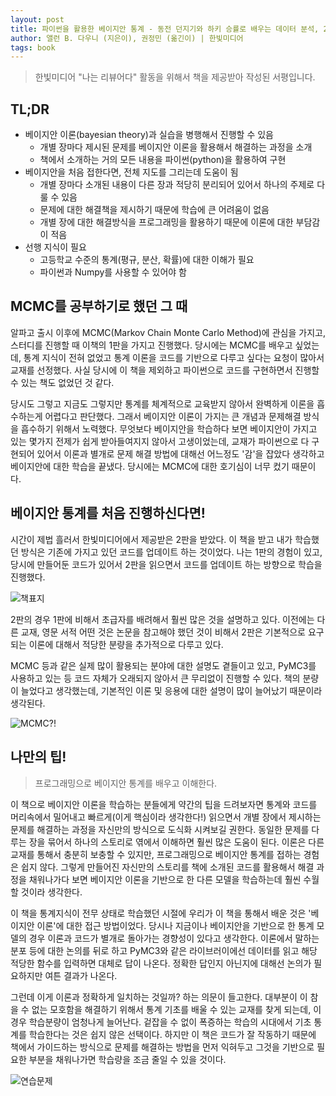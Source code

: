 ```yaml
---
layout: post
title: 파이썬을 활용한 베이지안 통계 - 동전 던지기와 하키 승률로 배우는 데이터 분석, 2판 
author: 앨런 B. 다우니 (지은이), 권정민 (옮긴이) | 한빛미디어 
tags: book
---
```


> 한빛미디어 "나는 리뷰어다" 활동을 위해서 책을 제공받아 작성된 서평입니다.

## TL;DR

- 베이지안 이론(bayesian theory)과 실습을 병행해서 진행할 수 있음
    - 개별 장마다 제시된 문제를 베이지안 이론을 활용해서 해결하는 과정을 소개
    - 책에서 소개하는 거의 모든 내용을 파이썬(python)을 활용하여 구현
- 베이지안을 처음 접한다면, 전체 지도를 그리는데 도움이 됨
	- 개별 장마다 소개된 내용이 다른 장과 적당히 분리되어 있어서 하나의 주제로 다룰 수 있음
	- 문제에 대한 해결책을 제시하기 때문에 학습에 큰 어려움이 없음
	- 개별 장에 대한 해결방식을 프로그래밍을 활용하기 때문에 이론에 대한 부담감이 적음
- 선행 지식이 필요
    - 고등학교 수준의 통계(평규, 분산, 확률)에 대한 이해가 필요
	- 파이썬과 Numpy를 사용할 수 있어야 함

## MCMC를 공부하기로 했던 그 때

알파고 출시 이후에 MCMC(Markov Chain Monte Carlo Method)에 관심을 가지고, 스터디를 진행할 때 이책의 1판을 가지고 진행했다. 당시에는 MCMC를 배우고 싶었는데, 통계 지식이 전혀 없었고 통계 이론을 코드를 기반으로 다루고 싶다는 요청이 많아서 교재를 선정했다. 사실 당시에 이 책을 제외하고 파이썬으로 코드를 구현하면서 진행할 수 있는 책도 없었던 것 같다. 

당시도 그렇고 지금도 그렇지만 통계를 체계적으로 교육받지 않아서 완벽하게 이론을 흡수하는게 어렵다고 판단했다. 그래서 베이지안 이론이 가지는 큰 개념과 문제해결 방식을 흡수하기 위해서 노력했다. 무엇보다 베이지안을 학습하다 보면 베이지안이 가지고 있는 몇가지 전제가 쉽게 받아들여지지 않아서 고생이었는데, 교재가 파이썬으로 다 구현되어 있어서 이론과 별개로 문제 해결 방법에 대해선 어느정도 '감'을 잡았다 생각하고 베이지안에 대한 학습을 끝냈다. 당시에는 MCMC에 대한 호기심이 너무 컸기 때문이다. 

## 베이지안 통계를 처음 진행하신다면!

시간이 제법 흘러서 한빛미디어에서 제공받은 2판을 받았다. 이 책을 받고 내가 학습했던 방식은 기존에 가지고 있던 코드를 업데이트 하는 것이었다. 나는 1판의 경험이 있고, 당시에 만들어둔 코드가 있어서 2판을 읽으면서 코드를 업데이트 하는 방향으로 학습을 진행했다.

![책표지]({{site.baseurl}}/images/20220720/01.JPG)

2판의 경우 1판에 비해서 초급자를 배려해서 훨씬 많은 것을 설명하고 있다. 이전에는 다른 교재, 영문 서적 어떤 것은 논문을 참고해야 했던 것이 비해서 2판은 기본적으로 요구되는 이론에 대해서 적당한 분량을 추가적으로 다루고 있다.

MCMC 등과 같은 실제 많이 활용되는 분야에 대한 설명도 곁들이고 있고, PyMC3를 사용하고 있는 등 코드 자체가 오래되지 않아서 큰 무리없이 진행할 수 있다. 책의 분량이 늘었다고 생각했는데, 기본적인 이론 및 응용에 대한 설명이 많이 늘어났기 때문이라 생각된다. 

![MCMC?!]({{site.baseurl}}/images/20220720/03.JPG)

## 나만의 팁!

> 프로그래밍으로 베이지안 통계를 배우고 이해한다.

이 책으로 베이지안 이론을 학습하는 분들에게 약간의 팁을 드려보자면 통계와 코드를 머리속에서 밀어내고 빠르게(이게 핵심이라 생각한다!) 읽으면서 개별 장에서 제시하는 문제를 해결하는 과정을 자신만의 방식으로 도식화 시켜보길 권한다. 동일한 문제를 다루는 장을 묶어서 하나의 스토리로 엮에서 이해하면 훨씬 많은 도움이 된다. 이론은 다른 교재를 통해서 충분히 보충할 수 있지만, 프로그래밍으로 베이지안 통계를 접하는 경험은 쉽지 않다. 그렇게 만들어진 자신만의 스토리를 책에 소개된 코드를 활용해서 해결 과정을 채워나가다 보면 베이지안 이론을 기반으로 한 다른 모델을 학습하는데 훨씬 수월할 것이라 생각한다.

이 책을 통계지식이 전무 상태로 학습했던 시절에 우리가 이 책을 통해서 배운 것은 '베이지안 이론'에 대한 접근 방법이었다. 당시나 지금이나 베이지안을 기반으로 한 통계 모델의 경우 이론과 코드가 별개로 돌아가는 경향성이 있다고 생각한다. 이론에서 말하는 분포 등에 대한 논의를 뒤로 하고 PyMC3와 같은 라이브러이에선 데이터를 읽고 해당 적당한 함수를 입력하면 대체로 답이 나온다. 정확한 답인지 아닌지에 대해선 논의가 필요하지만 여튼 결과가 나온다. 

그런데 이게 이론과 정확하게 일치하는 것일까? 하는 의문이 들고한다. 대부분이 이 참을 수 없는 모호함을 해결하기 위해서 통계 기초를 배울 수 있는 교재를 찾게 되는데, 이 경우 학습분량이 엄청나게 늘어난다. 겉잡을 수 없이 폭증하는 학습의 시대에서 기초 통계를 학습한다는 것은 쉽지 않은 선택이다. 하지만 이 책은 코드가 잘 작동하기 때문에 책에서 가이드하는 방식으로 문제를 해결하는 방법을 먼저 익혀두고 그것을 기반으로 필요한 부분을 채워나가면 학습량을 조금 줄일 수 있을 것이다.

![연습문제]({{site.baseurl}}/images/20220720/02.JPG)
